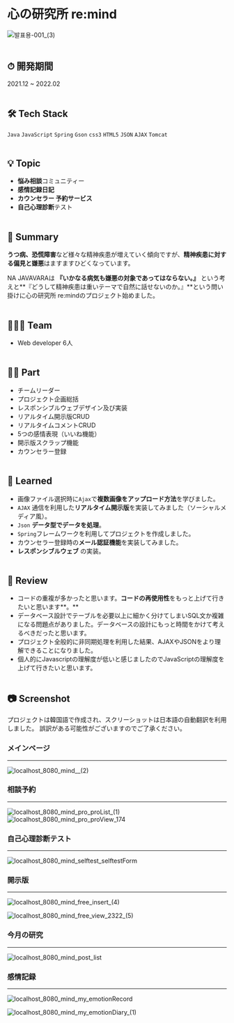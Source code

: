 # 心の研究所 re:mind

![발표용-001_(3)](https://user-images.githubusercontent.com/86164711/161535504-7effbb5c-1ce6-4067-9d12-c23ef8811865.jpg)
<br></br>

## ⏱ 開発期間

2021.12 ~ 2022.02
<br></br>

## 🛠 Tech Stack

`Java` `JavaScript` `Spring` `Gson` `css3` `HTML5` `JSON` `AJAX` `Tomcat`
<br></br>

## 💡 Topic

- **悩み相談**コミュニティー
- **感情記録日記**
- **カウンセラー 予約サービス**
- **自己心理診断**テスト
<br></br>

## 📝 Summary

**うつ病、恐慌障害**など様々な精神疾患が増えていく傾向ですが、**精神疾患に対する偏見と嫌悪**はますますひどくなっています。

NA JAVAVARAは **『いかなる病気も嫌悪の対象であってはならない。』** という考えと**『どうして精神疾患は重いテーマで自然に話せないのか。』**という問い掛けに心の研究所 re:mindのプロジェクト始めました。
<br></br>


## 🧑🏻‍💻 Team

- Web developer 6人
<br></br>

## 🤚🏻 Part

- チームリーダー
- プロジェクト企画総括
- レスポンシブルウェブデザイン及び実装
- リアルタイム開示版CRUD
- リアルタイムコメントCRUD
- 5つの感情表現（いいね機能）
- 開示版スクラップ機能
- カウンセラー登録
<br></br>

## 🤔 Learned

- 画像ファイル選択時に`Ajax`で**複数画像をアップロード方法**を学びました。
- `AJAX` 通信を利用した**リアルタイム開示版**を実装してみました（ソーシャルメディア風）。
- `Json` **データ型でデータを処理**。
- `Spring`フレームワークを利用してプロジェクトを作成しました。
- カウンセラー登録時の**メール認証機能**を実装してみました。
- **レスポンシブルウェブ** の実装。
<br></br>

## 📑 Review

- コードの重複が多かったと思います。**コードの再使用性**をもっと上げて行きたいと思います**。**
- データベース設計でテーブルを必要以上に細かく分けてしまいSQL文か複雑になる問題点がありました。データベースの設計にもっと時間をかけて考えるべきだったと思います。
- プロジェクト全般的に非同期処理を利用した結果、AJAXやJSONをより理解できることになりました。
- 個人的にJavascriptの理解度が低いと感じましたのでJavaScriptの理解度を上げて行きたいと思います。
<br></br>

## 📷 Screenshot
プロジェクトは韓国語で作成され、スクリーショットは日本語の自動翻訳を利用しました。 
誤訳がある可能性がございますのでご了承ください。

### メインページ
<hr></hr>

![localhost_8080_mind__(2)](https://user-images.githubusercontent.com/86164711/161535801-8f5f3a01-d912-4792-8624-3157c29c85c6.png)

### 相談予約
<hr></hr>

![localhost_8080_mind_pro_proList_(1)](https://user-images.githubusercontent.com/86164711/161535944-e624d19c-048a-4a98-b3da-593d9f7aa10d.png)
![localhost_8080_mind_pro_proView_174](https://user-images.githubusercontent.com/86164711/161542258-20b557c2-fad6-45fb-9d16-a77564a9ca8e.png)

### **自己心理診断**テスト
<hr></hr>

![localhost_8080_mind_selftest_selftestForm](https://user-images.githubusercontent.com/86164711/161536078-6f23e182-b899-4ed5-bc2c-0305606467bb.png)

### 開示版
<hr></hr>

![localhost_8080_mind_free_insert_(4)](https://user-images.githubusercontent.com/86164711/161536341-717558c8-18ae-40e9-a489-b333d4c295a8.png)

![localhost_8080_mind_free_view_2322_(5)](https://user-images.githubusercontent.com/86164711/161536384-8b347bd8-9b6f-4c9c-a7e1-a2200c3a6a07.png)

### 今月の研究
<hr></hr>

![localhost_8080_mind_post_list](https://user-images.githubusercontent.com/86164711/161536547-cae20c55-dad6-4053-89a3-2e000f63b20c.png)

### 感情記録
<hr></hr>

![localhost_8080_mind_my_emotionRecord](https://user-images.githubusercontent.com/86164711/161536597-21c8619b-7fa4-486f-9af9-d31c0f2b8dce.png)

![localhost_8080_mind_my_emotionDiary_(1)](https://user-images.githubusercontent.com/86164711/161536604-f98bd0b6-3ee5-4e0f-bdd3-9af0663dae26.png)
